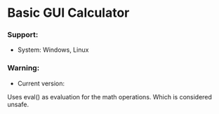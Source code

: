 # Basic GUI Calculator

### Support:
 - System: Windows, Linux

### Warning:
- Current version:

Uses eval() as evaluation for the math operations. Which is considered unsafe. 
